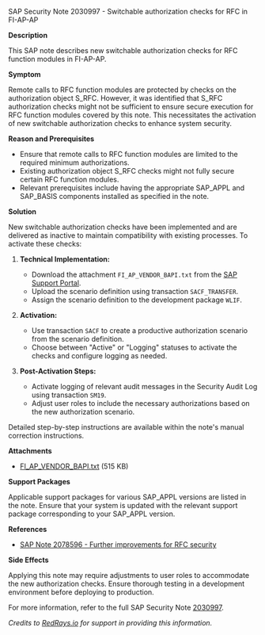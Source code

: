SAP Security Note 2030997 - Switchable authorization checks for RFC in FI-AP-AP

**Description**

This SAP note describes new switchable authorization checks for RFC function modules in FI-AP-AP.

**Symptom**

Remote calls to RFC function modules are protected by checks on the authorization object S_RFC. However, it was identified that S_RFC authorization checks might not be sufficient to ensure secure execution for RFC function modules covered by this note. This necessitates the activation of new switchable authorization checks to enhance system security.

**Reason and Prerequisites**

- Ensure that remote calls to RFC function modules are limited to the required minimum authorizations.
- Existing authorization object S_RFC checks might not fully secure certain RFC function modules.
- Relevant prerequisites include having the appropriate SAP_APPL and SAP_BASIS components installed as specified in the note.

**Solution**

New switchable authorization checks have been implemented and are delivered as inactive to maintain compatibility with existing processes. To activate these checks:

1. **Technical Implementation:**
   - Download the attachment `FI_AP_VENDOR_BAPI.txt` from the [SAP Support Portal](https://me.sap.com/sap/support/sapnotes/public/services/attachment.htm?iv_key=012006153200000614962014&iv_version=0003&iv_guid=468CBC1739424540A4E11B93252CF238).
   - Upload the scenario definition using transaction `SACF_TRANSFER`.
   - Assign the scenario definition to the development package `WLIF`.

2. **Activation:**
   - Use transaction `SACF` to create a productive authorization scenario from the scenario definition.
   - Choose between "Active" or "Logging" statuses to activate the checks and configure logging as needed.

3. **Post-Activation Steps:**
   - Activate logging of relevant audit messages in the Security Audit Log using transaction `SM19`.
   - Adjust user roles to include the necessary authorizations based on the new authorization scenario.

Detailed step-by-step instructions are available within the note's manual correction instructions.

**Attachments**

- [FI_AP_VENDOR_BAPI.txt](https://me.sap.com/sap/support/sapnotes/public/services/attachment.htm?iv_key=012006153200000614962014&iv_version=0003&iv_guid=468CBC1739424540A4E11B93252CF238) (515 KB)

**Support Packages**

Applicable support packages for various SAP_APPL versions are listed in the note. Ensure that your system is updated with the relevant support package corresponding to your SAP_APPL version.

**References**

- [SAP Note 2078596 - Further improvements for RFC security](https://me.sap.com/notes/2078596)

**Side Effects**

Applying this note may require adjustments to user roles to accommodate the new authorization checks. Ensure thorough testing in a development environment before deploying to production.

For more information, refer to the full SAP Security Note [2030997](https://me.sap.com/notes/2030997).

*Credits to [RedRays.io](https://redrays.io) for support in providing this information.*